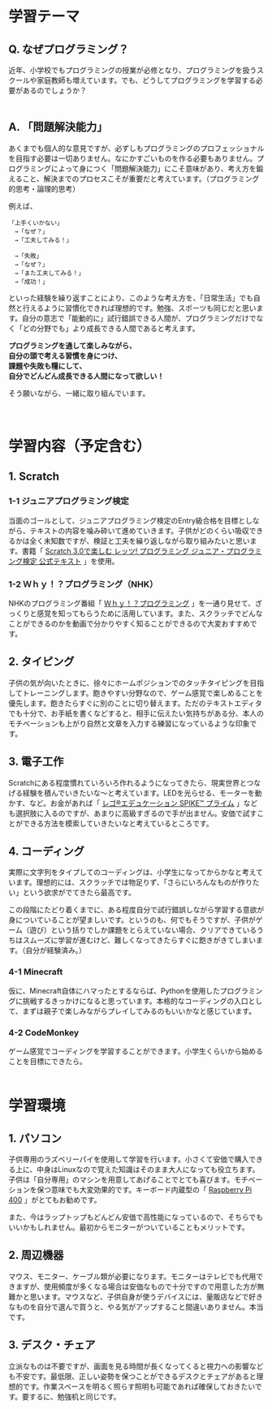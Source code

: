 # 学習テーマ
## Q. なぜプログラミング？  
近年、小学校でもプログラミングの授業が必修となり、プログラミングを扱うスクールや家庭教師も増えています。でも、どうしてプログラミングを学習する必要があるのでしょうか？  
<br />
## A. 「問題解決能力」  
あくまでも個人的な意見ですが、必ずしもプログラミングのプロフェッショナルを目指す必要は一切ありません。なにかすごいものを作る必要もありません。プログラミングによって身につく「問題解決能力」にこそ意味があり、考え方を鍛えること、解決までのプロセスこそが重要だと考えています。（プログラミング的思考・論理的思考）  
  
 例えば、  
```
「上手くいかない」
　→「なぜ？」
　→「工夫してみる！」

　→「失敗」
　→「なぜ？」
　→「また工夫してみる！」
　→「成功！」
```
  
といった経験を繰り返すことにより、このような考え方を、「日常生活」でも自然と行えるように習慣化できれば理想的です。勉強、スポーツも同じだと思います。自分の意志で「能動的に」試行錯誤できる人間が、プログラミングだけでなく「どの分野でも」より成長できる人間であると考えます。  
  
<strong> プログラミングを通して楽しみながら、 </strong>  
<strong> 自分の頭で考える習慣を身につけ、 </strong>  
<strong> 課題や失敗も糧にして、 </strong>  
<strong> 自分でどんどん成長できる人間になって欲しい！ </strong>  
  
そう願いながら、一緒に取り組んでいます。  
<br />
<br />

# 学習内容（予定含む）
## 1. Scratch
### 1-1  ジュニアプログラミング検定
当面のゴールとして、ジュニアプログラミング検定のEntry級合格を目標としながら、テキストの内容を噛み砕いて進めていきます。子供がどのくらい吸収できるかは全く未知数ですが、検証と工夫を繰り返しながら取り組みたいと思います。書籍「
[Scratch 3.0で楽しむ レッツ! プログラミング ジュニア・プログラミング検定 公式テキスト](https://www.amazon.co.jp/gp/product/4865103929/ref=ppx_yo_dt_b_asin_title_o00_s00?ie=UTF8&psc=1)
」を使用。
  <br />

### 1-2  Ｗｈｙ！？プログラミング（NHK）
NHKのプログラミング番組「
[Ｗｈｙ！？プログラミング](https://www.nhk.or.jp/school/sougou/programming/)
」を一通り見せて、ざっくりと感覚を知ってもらうために活用しています。また、スクラッチでどんなことができるのかを動画で分かりやすく知ることができるので大変おすすめです。
<br />
  
## 2. タイピング
子供の気が向いたときに、徐々にホームポジションでのタッチタイピングを目指してトレーニングします。飽きやすい分野なので、ゲーム感覚で楽しめることを優先します。飽きたらすぐに別のことに切り替えます。ただのテキストエディタでも十分で、お手紙を書くなどすると、相手に伝えたい気持ちがある分、本人のモチベーションも上がり自然と文章を入力する練習になっているような印象です。
<br />
  
## 3. 電子工作
Scratchにある程度慣れていろいろ作れるようになってきたら、現実世界とつなげる経験を積んでいきたいな～と考えています。LEDを光らせる、モーターを動かす、など。お金があれば「
[レゴ®エデュケーション SPIKE™ プライム](https://legoedu.jp/spikeprime/)
」なども選択肢に入るのですが、あまりに高級すぎるので手が出ません。安価で試すことができる方法を模索していきたいなと考えているところです。
<br />

## 4. コーディング
実際に文字列をタイプしてのコーディングは、小学生になってからかなと考えています。理想的には、スクラッチでは物足りず、「さらにいろんなものが作りたい」という欲求がでてきたら最高です。
  
この段階にたどり着くまでに、ある程度自分で試行錯誤しながら学習する意欲が身についていることが望ましいです。というのも、何でもそうですが、子供がゲーム（遊び）という括りでしか課題をとらえていない場合、クリアできているうちはスムーズに学習が進むけど、難しくなってきたらすぐに飽きがきてしまいます。（自分が経験済み。）
<br />
  
### 4-1  Minecraft
仮に、Minecraft自体にハマったとするならば、Pythonを使用したプログラミングに挑戦するきっかけになると思っています。本格的なコーディングの入口として、まずは親子で楽しみながらプレイしてみるのもいいかなと感じています。
<br />

### 4-2  CodeMonkey
ゲーム感覚でコーディングを学習することができます。小学生くらいから始めることを目標にできたら。
<br />
<br />

# 学習環境
## 1. パソコン
子供専用のラズベリーパイを使用して学習を行います。小さくて安価で購入できる上に、中身はLinuxなので覚えた知識はそのまま大人になっても役立ちます。子供は「自分専用」のマシンを用意してあげることでとても喜びます。モチベーションを保つ意味でも大変効果的です。キーボード内蔵型の「
[Raspberry Pi 400](https://www.switch-science.com/catalog/7400/)
」がとてもお勧めです。
  
また、今はラップトップもどんどん安価で高性能になっているので、そちらでもいいかもしれません。最初からモニターがついていることもメリットです。
<br />
  
## 2. 周辺機器
マウス、モニター、ケーブル類が必要になります。モニターはテレビでも代用できますが、使用頻度が多くなる場合は安価なもので十分ですので用意した方が無難かと思います。マウスなど、子供自身が使うデバイスには、量販店などで好きなものを自分で選んで買うと、やる気がアップすること間違いありません。本当です。
<br />
  
## 3. デスク・チェア
立派なものは不要ですが、画面を見る時間が長くなってくると視力への影響なども不安です。最低限、正しい姿勢を保つことができるデスクとチェアがあると理想的です。作業スペースを明るく照らす照明も可能であれば確保しておきたいです。要するに、勉強机と同じです。

<br />
<br />


